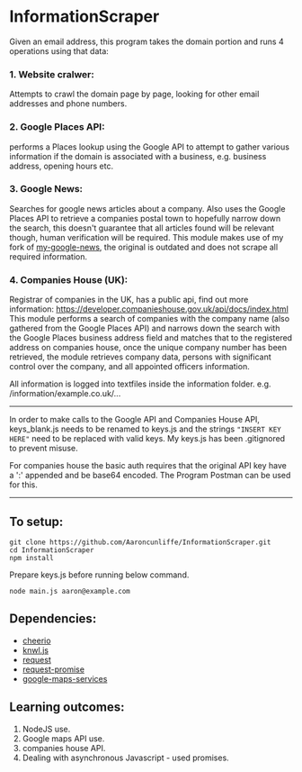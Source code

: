 # InformationScraper

Given an email address, this program takes the domain portion and runs 4 operations using that data:

### 1. Website cralwer:  
Attempts to crawl the domain page by page, looking for other email addresses and phone numbers.

### 2. Google Places API:   
performs a Places lookup using the Google API to attempt to gather various information if the domain is associated with a business, e.g. business address, opening hours etc.

### 3. Google News:  
Searches for google news articles about a company. Also uses the Google Places API to retrieve a companies postal town to hopefully narrow down the search, this doesn't guarantee that all articles found will be relevant though, human verification will be required. This module makes use of my fork of [my-google-news](https://github.com/Aaroncunliffe/my-google-news), the original is outdated and does not scrape all required information. 

### 4. Companies House (UK):  
Registrar of companies in the UK, has a public api, find out more information: https://developer.companieshouse.gov.uk/api/docs/index.html
This module performs a search of companies with the company name (also gathered from the Google Places API) and narrows down the search with the Google Places business address field and matches that to the registered address on companies house, once the unique company number has been retrieved, the module retrieves company data, 
persons with significant control over the company, and all appointed officers information.

All information is logged into textfiles inside the information folder. e.g. /information/example.co.uk/...

---

In order to make calls to the Google API and Companies House API, keys_blank.js needs to be renamed to keys.js and the strings `"INSERT KEY HERE"` need to be replaced with valid keys. My keys.js has been .gitignored to prevent misuse.

For companies house the basic auth requires that the original API key have a ':' appended and be base64 encoded. The Program Postman can be used for this.

---

## To setup:
```
git clone https://github.com/Aaroncunliffe/InformationScraper.git
cd InformationScraper
npm install
```
Prepare keys.js before running below command.
```
node main.js aaron@example.com
```

## Dependencies:
* [cheerio](https://github.com/cheeriojs/cheerio)
* [knwl.js](https://github.com/benhmoore/Knwl.js) 
* [request](https://github.com/request/request) 
* [request-promise](https://github.com/request/request-promise) 
* [google-maps-services](https://github.com/googlemaps/google-maps-services-js)

## Learning outcomes:
1. NodeJS use.
2. Google maps API use.
3. companies house API.
4. Dealing with asynchronous Javascript - used promises.
